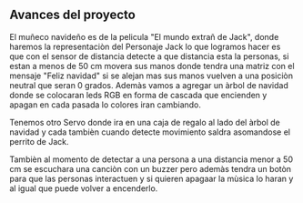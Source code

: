 ## Avances del proyecto

El muñeco navideño es de la pelicula "El mundo extrañ de Jack", donde haremos la representaciòn del Personaje Jack lo que logramos hacer es que con el sensor de distancia detecte a que distancia esta la personas,
si estan a menos de 50 cm movera sus manos donde tendra una matriz con el mensaje "Feliz navidad" si se alejan mas sus manos vuelven a una posiciòn neutral que seran 0 grados. 
Ademàs vamos a agregar un àrbol de navidad donde se colocaran leds RGB en forma de cascada que encienden y apagan en cada pasada lo colores iran cambiando. 

Tenemos otro Servo donde ira en una caja de regalo al lado del àrbol de navidad y cada tambièn cuando detecte movimiento saldra asomandose el perrito de Jack. 

Tambièn al momento de detectar a una persona a una distancia menor a 50 cm se escuchara una canciòn con un buzzer pero ademàs tendra un botòn para que las personas interactuen 
y si quieren apagaar la mùsica lo haran y al igual que puede volver a encenderlo. 


